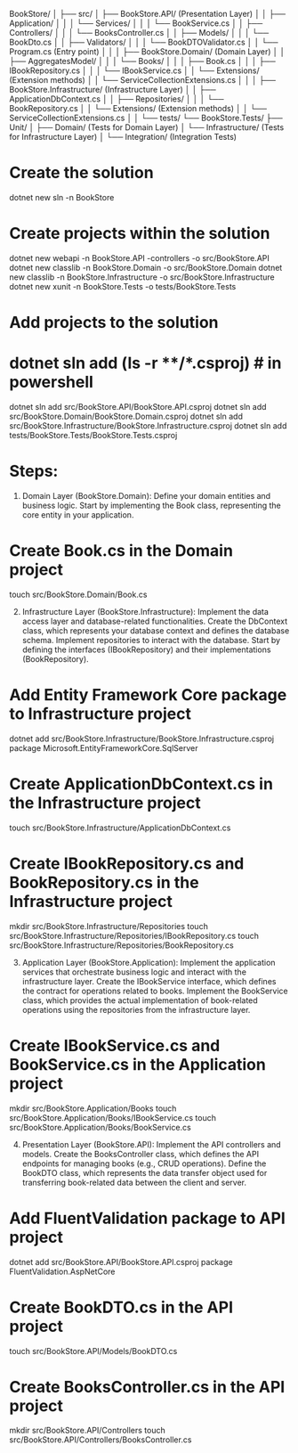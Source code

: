 ﻿BookStore/
│
├── src/
│   ├── BookStore.API/                   (Presentation Layer)
│   │   ├── Application/
│   │   │   └── Services/
│   │   │       └── BookService.cs
│   │   ├── Controllers/
│   │   │   └── BooksController.cs
│   │   ├── Models/
│   │   │   └── BookDto.cs
│   │   ├── Validators/
│   │   │   └── BookDTOValidator.cs
│   │   └── Program.cs                   (Entry point)
│   │
│   ├── BookStore.Domain/                (Domain Layer)
│   │   ├── AggregatesModel/
│   │   │   └── Books/
│   │   │       ├── Book.cs
│   │   │       ├── IBookRepository.cs
│   │   │       └── IBookService.cs
│   │   └── Extensions/                  (Extension methods)
│   │       └── ServiceCollectionExtensions.cs
│   │
│   ├── BookStore.Infrastructure/        (Infrastructure Layer)
│   │   ├── ApplicationDbContext.cs
│   │   ├── Repositories/
│   │   │   └── BookRepository.cs
│   │   └── Extensions/                  (Extension methods)
│   │       └── ServiceCollectionExtensions.cs
│   │
└── tests/
    └── BookStore.Tests/
        ├── Unit/
        │   ├── Domain/                  (Tests for Domain Layer)
        │   └── Infrastructure/         (Tests for Infrastructure Layer)
        │
        └── Integration/                (Integration Tests)


# Create the solution
dotnet new sln -n BookStore

# Create projects within the solution
dotnet new webapi -n BookStore.API  -controllers -o src/BookStore.API
dotnet new classlib -n BookStore.Domain -o src/BookStore.Domain
dotnet new classlib -n BookStore.Infrastructure -o src/BookStore.Infrastructure
dotnet new xunit -n BookStore.Tests -o tests/BookStore.Tests

# Add projects to the solution 
# dotnet sln add (ls -r **/*.csproj) # in powershell
dotnet sln add src/BookStore.API/BookStore.API.csproj
dotnet sln add src/BookStore.Domain/BookStore.Domain.csproj
dotnet sln add src/BookStore.Infrastructure/BookStore.Infrastructure.csproj
dotnet sln add tests/BookStore.Tests/BookStore.Tests.csproj


# Steps:

1. Domain Layer (BookStore.Domain):
Define your domain entities and business logic. Start by implementing the Book class, representing the core entity in your application.
# Create Book.cs in the Domain project
touch src/BookStore.Domain/Book.cs


2. Infrastructure Layer (BookStore.Infrastructure):
Implement the data access layer and database-related functionalities.
Create the DbContext class, which represents your database context and defines the database schema.
Implement repositories to interact with the database. Start by defining the interfaces (IBookRepository) and their implementations (BookRepository).

# Add Entity Framework Core package to Infrastructure project
dotnet add src/BookStore.Infrastructure/BookStore.Infrastructure.csproj package Microsoft.EntityFrameworkCore.SqlServer
# Create ApplicationDbContext.cs in the Infrastructure project
touch src/BookStore.Infrastructure/ApplicationDbContext.cs
# Create IBookRepository.cs and BookRepository.cs in the Infrastructure project
mkdir src/BookStore.Infrastructure/Repositories
touch src/BookStore.Infrastructure/Repositories/IBookRepository.cs
touch src/BookStore.Infrastructure/Repositories/BookRepository.cs


3. Application Layer (BookStore.Application):
Implement the application services that orchestrate business logic and interact with the infrastructure layer.
Create the IBookService interface, which defines the contract for operations related to books.
Implement the BookService class, which provides the actual implementation of book-related operations using the repositories from the infrastructure layer.

# Create IBookService.cs and BookService.cs in the Application project
mkdir src/BookStore.Application/Books
touch src/BookStore.Application/Books/IBookService.cs
touch src/BookStore.Application/Books/BookService.cs

4. Presentation Layer (BookStore.API):
Implement the API controllers and models.
Create the BooksController class, which defines the API endpoints for managing books (e.g., CRUD operations).
Define the BookDTO class, which represents the data transfer object used for transferring book-related data between the client and server.

# Add FluentValidation package to API project
dotnet add src/BookStore.API/BookStore.API.csproj package FluentValidation.AspNetCore
# Create BookDTO.cs in the API project
touch src/BookStore.API/Models/BookDTO.cs
# Create BooksController.cs in the API project
mkdir src/BookStore.API/Controllers
touch src/BookStore.API/Controllers/BooksController.cs